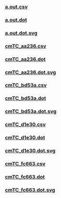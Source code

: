### [a.out.csv](a.out.csv)
### [a.out.dot](a.out.dot)
### [a.out.dot.svg](a.out.dot.svg)
### [cmTC_aa236.csv](cmTC_aa236.csv)
### [cmTC_aa236.dot](cmTC_aa236.dot)
### [cmTC_aa236.dot.svg](cmTC_aa236.dot.svg)
### [cmTC_bd53a.csv](cmTC_bd53a.csv)
### [cmTC_bd53a.dot](cmTC_bd53a.dot)
### [cmTC_bd53a.dot.svg](cmTC_bd53a.dot.svg)
### [cmTC_d1e30.csv](cmTC_d1e30.csv)
### [cmTC_d1e30.dot](cmTC_d1e30.dot)
### [cmTC_d1e30.dot.svg](cmTC_d1e30.dot.svg)
### [cmTC_fc663.csv](cmTC_fc663.csv)
### [cmTC_fc663.dot](cmTC_fc663.dot)
### [cmTC_fc663.dot.svg](cmTC_fc663.dot.svg)
